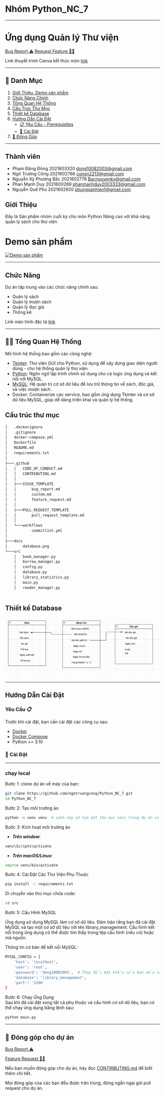 # Nhóm Python_NC_7
---

# Ứng dụng Quản lý Thư viện

<a href="https://github.com/HaUI-AnodisO/Control-Vaccination-Services/issues/new?assignees=&labels=&projects=&template=bug_report.md&title=">Bug Report ⚠️</a>
<a href="https://github.com/HaUI-AnodisO/Control-Vaccination-Services/issues/new?assignees=&labels=&projects=&template=feature_request.md&title=">Request Feature 👩‍💻</a>
 

Link thuyết trình Canva kết thúc môn [link](https://www.canva.com/design/DAGY-gPSgIw/az2fo9xRoZm0WQ4q92iTyA/edit?utm_content=DAGY-gPSgIw&utm_campaign=designshare&utm_medium=link2&utm_source=sharebutton)

---
## 🔎 Danh Mục

1. [Giới Thiệu, Demo sản phẩm](#Giới-Thiệu)
2. [Chức Năng Chính](#chức-năng)
3. [Tổng Quan Hệ Thống](#-tổng-quan-hệ-thống)
4. [Cấu Trúc Thư Mục](#cấu-trúc-thư-mục)
5. [Thiết kế Database](#thiết-kế-database)
6. [Hướng Dẫn Cài Đặt](#hướng-dẫn-cài-đặt)
    - [📋 Yêu Cầu - Prerequisites](#yêu-cầu-📋)
    - [🔨 Cài Đặt](#🔨-cài-đặt)
7. [🙌 Đóng Góp](#-đóng-góp-cho-dự-án)



---
## Thành  viên

-   Phạm Đăng Đông 2021603320 dong10082003@gmail.com
- Ngô Trường Công 2021602766 congn2213@gmail.com
- Nguyễn Kỳ Phương Bắc 2021602778 Bacnguyenky@gmail.com
- Phan Mạnh Duy 2021600289 phanmanhduy2003333@gmail.com
- Nguyễn Quế Phú 2021602920 phungoanhien1@gmail.com

## Giới Thiệu
Đây là Sản phẩm nhóm cuối kỳ cho môn Python Nâng cao với khả năng quản lý sách cho thư viện

# Demo sản phẩm
[![Demo sản phẩm](https://img.youtube.com/vi/1T4EfuHxj2s/0.jpg)](https://youtu.be/1T4EfuHxj2s)

---
## Chức Năng 
Dự án tập trung vào các chức năng chính sau:
- Quản lý sách
- Quản lý mượn sách
- Quản lý đọc giả
- Thống kê

Link màn hình đặc tả [link](https://drive.google.com/file/d/1tbLHGUx5Sit-1N3xWL6jHIfi7APWzmcl/view?usp=sharing)

---

## 👩‍💻 Tổng Quan Hệ Thống

Mô hình hệ thống bao gồm các công nghệ:  
- [Tkinter](https://docs.python.org/3/library/tkinter.html): Thư viện GUI cho Python, sử dụng để xây dựng giao diện người dùng - cho hệ thống quản lý thư viện.
- [Python](https://www.python.org/doc/): Ngôn ngữ lập trình chính sử dụng cho cả logic ứng dụng và kết nối với MySQL.
- [MySQL](https://www.mysql.com/): Hệ quản trị cơ sở dữ liệu để lưu trữ thông tin về sách, độc giả, và việc mượn sách.
- Docker: Containerize các service, bao gồm ứng dụng Tkinter và cơ sở dữ liệu MySQL, giúp dễ dàng triển khai và quản lý hệ thống.

## Cấu trúc thư mục
```bash
│   .dockerignore
│   .gitignore
│   docker-compose.yml
│   Dockerfile
│   README.md
│   requirements.txt
│   
├───.github
│   │   CODE_OF_CONDUCT.md
│   │   CONTRIBUTING.md
│   │   
│   ├───ISSUE_TEMPLATE
│   │       bug_report.md
│   │       custom.md
│   │       feature_request.md
│   │       
│   ├───PULL_REQUEST_TEMPLATE
│   │       pull_request_template.md
│   │       
│   └───workflows
│           commitlint.yml
│
├───docs
│       database.png
└───src
    │   book_manager.py
    │   borrow_manager.py
    │   config.py
    │   database.py
    │   library_statistics.py
    │   main.py
    │   reader_manager.py
 
```

## Thiết kế Database
![alt text](/docs/database.png)

---

## Hướng Dẫn Cài Đặt

### Yêu Cầu 📋
Trước khi cài đặt, bạn cần cài đặt các công cụ sau:

- [Docker](https://www.docker.com/get-docker/)
- [Docker Compose](https://docs.docker.com/compose/install/)
- Python >= 3.10 
### 🔨 Cài Đặt
---
### chạy local
Bước 1: clone dự án về máy của bạn:
```bash
git clone https://github.com/ngotruongcong/Python_NC_7.git
cd Python_NC_7
```
Bước 2: Tạo môi trường ảo
``` bash
python -m venv venv  # Lệnh này sẽ tạo một thư mục venv trong dự án của bạn, chứa môi trường ảo.
```
Bước 3: Kích hoạt môi trường ảo
- ***Trên window***:
```bash
venv\Scripts\activate
```
- ***Trên macOS/Linux***:
```bash
source venv/bin/activate
```
Bước 4: Cài Đặt Các Thư Viện Phụ Thuộc
```bash
pip install -r requirements.txt
```
Di chuyển vào thư mục chứa code:
```bash 
cd src
```
Bước 5: Cấu Hình MySQL  

Ứng dụng sử dụng MySQL làm cơ sở dữ liệu. Đảm bảo rằng bạn đã cài đặt MySQL và tạo một cơ sở dữ liệu với tên library_management. Cấu hình kết nối trong ứng dụng có thể được tìm thấy trong tệp cấu hình (nếu có) hoặc mã nguồn.

Thông tin cơ bản để kết nối MySQL:
```bash
MYSQL_CONFIG = {
    'host': 'localhost',
    'user': 'root',
    'password': 'dong10082003',  # Thay đổi mật khẩu của bạn nếu cần
    'database': 'library_management',
    'port': '3306'    
}
```

Bước 6: Chạy Ứng Dụng  
Sau khi đã cài đặt xong tất cả phụ thuộc và cấu hình cơ sở dữ liệu, bạn có thể chạy ứng dụng bằng lệnh sau:
```bash
python main.py
```
---
## 🙌 Đóng góp cho dự án

<a href="https://github.com/Anodis108/HAUI-HITAnodisO/issues/new?assignees=&labels=&projects=&template=bug_report.md&title=">Bug Report ⚠️
</a>

<a href="https://github.com/Anodis108/HAUI-HITAnodisO/issues/new?assignees=&labels=&projects=&template=feature_request.md&title=">Feature Request 👩‍💻</a>

Nếu bạn muốn đóng góp cho dự án, hãy đọc [CONTRIBUTING.md](.github/CONTRIBUTING.md) để biết thêm chi tiết.

Mọi đóng góp của các bạn đều được trân trọng, đừng ngần ngại gửi pull request cho dự án.


